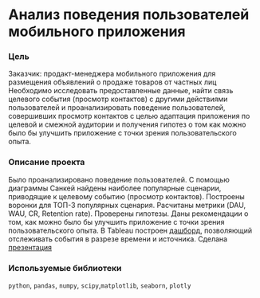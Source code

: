 # Анализ поведения пользователей мобильного приложения
### Цель
Заказчик: продакт-менеджера мобильного приложения для размещения объявлений о продаже товаров от частных лиц
Необходимо исследовать предоставленные данные, найти связь целевого события (просмотр контактов) с другими действиями пользователей и проанализировать поведение пользователей, совершивших просмотр контактов  с целью адаптация приложения по целевой и смежной аудитории и получения гипотез о том как можно было бы улучшить приложение с точки зрения пользовательского опыта.
### Описание проекта
Было проанализировано поведение пользователей. С помощью диаграммы Санкей найдены наиболее популярные сценарии, приводящие к целевому событию (просмотр контактов). Построены воронки для ТОП-3 популярных сценария. Расчитаны метрики (DAU, WAU, CR, Retention rate). Проверены гипотезы. Даны рекомендации о том, как можно было бы улучшить приложение с точки зрения пользовательского опыта. В Tableau построен [дашборд](https://public.tableau.com/app/profile/kristina2465/viz/Dash_mobile_app/Dashboard2), позволяющий отслеживать события в разрезе времени и источника. Сделана [презентация](https://disk.yandex.ru/i/8wM-Jik48QcE1Q) 
![]()
### Используемые библиотеки
 `python`, `pandas`, `numpy`, `scipy`,`matplotlib`, `seaborn`, `plotly`

